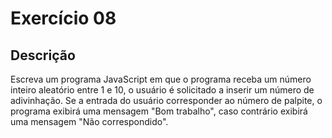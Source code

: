 # Exercício 08

## Descrição

Escreva um programa JavaScript em que o programa receba um número inteiro aleatório entre 1 e 10, o usuário é solicitado a inserir um número de adivinhação. Se a entrada do usuário corresponder ao número de palpite, o programa exibirá uma mensagem "Bom trabalho", caso contrário exibirá uma mensagem "Não correspondido".

